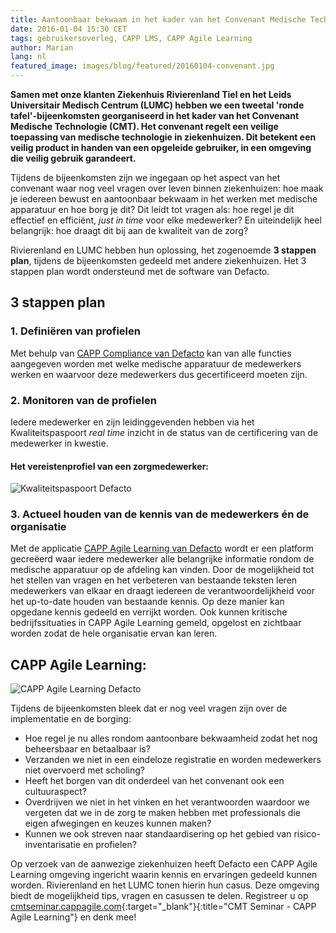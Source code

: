 ```yaml
---
title: Aantoonbaar bekwaam in het kader van het Convenant Medische Technologie
date: 2016-01-04 15:30 CET
tags: gebruikersoverleg, CAPP LMS, CAPP Agile Learning
author: Marian
lang: nl
featured_image: images/blog/featured/20160104-convenant.jpg
---
```


__Samen met onze klanten Ziekenhuis Rivierenland Tiel en het Leids Universitair Medisch Centrum (LUMC) hebben we een tweetal 'ronde tafel'-bijeenkomsten georganiseerd in het kader van het Convenant Medische Technologie (CMT). Het convenant regelt een veilige toepassing van medische technologie in ziekenhuizen. Dit betekent een veilig product in handen van een opgeleide gebruiker, in een omgeving die veilig gebruik garandeert.__

Tijdens de bijeenkomsten zijn we ingegaan op het aspect van het convenant waar nog veel vragen over leven binnen ziekenhuizen: hoe maak je iedereen bewust en aantoonbaar bekwaam in het werken met medische apparatuur en hoe borg je dit? Dit leidt tot vragen als: hoe regel je dit effectief en efficiënt, *just in time* voor elke medewerker? En uiteindelijk heel belangrijk: hoe draagt dit bij aan de kwaliteit van de zorg?

Rivierenland en LUMC hebben hun oplossing, het zogenoemde **3 stappen plan**, tijdens de bijeenkomsten gedeeld met andere ziekenhuizen. Het 3 stappen plan wordt ondersteund met de software van Defacto.

## 3 stappen plan

### 1. Definiëren van profielen

Met behulp van [CAPP Compliance van Defacto](/capp-compliance/) kan van alle functies aangegeven worden met welke medische apparatuur de medewerkers werken en waarvoor deze medewerkers dus gecertificeerd moeten zijn.

### 2. Monitoren van de profielen

Iedere medewerker en zijn leidinggevenden hebben via het Kwaliteitspaspoort *real time* inzicht in de status van de certificering van de medewerker in kwestie.

#### Het vereistenprofiel van een zorgmedewerker:

![Kwaliteitspaspoort Defacto](/images/blog/kwaliteitspaspoort-defacto.png)

### 3. Actueel houden van de kennis van de medewerkers én de organisatie

Met de applicatie [CAPP Agile Learning van Defacto](/capp-agile-learning/) wordt er een platform gecreëerd waar iedere medewerker alle belangrijke informatie rondom de medische apparatuur op de afdeling kan vinden. Door de mogelijkheid tot het stellen van vragen en het verbeteren van bestaande teksten leren medewerkers van elkaar en draagt iedereen de verantwoordelijkheid voor het up-to-date houden van bestaande kennis. Op deze manier kan opgedane kennis gedeeld en verrijkt worden. Ook kunnen kritische bedrijfssituaties in CAPP Agile Learning gemeld, opgelost en zichtbaar worden zodat de hele organisatie ervan kan leren.

## CAPP Agile Learning:

![CAPP Agile Learning Defacto](/images/blog/cappagilelearning-defacto.png)

Tijdens de bijeenkomsten bleek dat er nog veel vragen zijn over de implementatie en de borging:

- Hoe regel je nu alles rondom aantoonbare bekwaamheid zodat het nog beheersbaar en betaalbaar is?
- Verzanden we niet in een eindeloze registratie en worden medewerkers niet overvoerd met scholing?
- Heeft het borgen van dit onderdeel van het convenant ook een cultuuraspect?
- Overdrijven we niet in het vinken en het verantwoorden waardoor we vergeten dat we in de zorg te maken hebben met professionals die eigen afwegingen en keuzes kunnen maken?
- Kunnen we ook streven naar standaardisering op het gebied van risico-inventarisatie en profielen?

Op verzoek van de aanwezige ziekenhuizen heeft Defacto een CAPP Agile Learning omgeving ingericht waarin kennis en ervaringen gedeeld kunnen worden. Rivierenland en het LUMC tonen hierin hun casus. Deze omgeving biedt de mogelijkheid tips, vragen en casussen te delen. Registreer u op [cmtseminar.cappagile.com](https://cmtseminar.cappagile.com/login){:target="_blank"}{:title="CMT Seminar - CAPP Agile Learning"} en denk mee!
